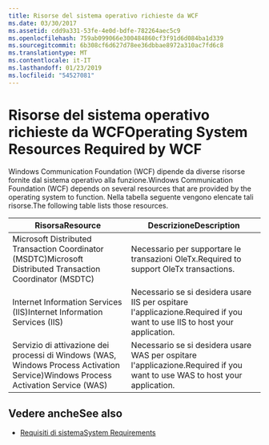 ```yaml
---
title: Risorse del sistema operativo richieste da WCF
ms.date: 03/30/2017
ms.assetid: cdd9a331-53fe-4e0d-bdfe-782264aec5c9
ms.openlocfilehash: 759ab099066e300484860cf3f91d6d084ba1d339
ms.sourcegitcommit: 6b308cf6d627d78ee36dbbae8972a310ac7fd6c8
ms.translationtype: MT
ms.contentlocale: it-IT
ms.lasthandoff: 01/23/2019
ms.locfileid: "54527081"
---
```

# <a name="operating-system-resources-required-by-wcf"></a><span data-ttu-id="0f1d8-102">Risorse del sistema operativo richieste da WCF</span><span class="sxs-lookup"><span data-stu-id="0f1d8-102">Operating System Resources Required by WCF</span></span>
<span data-ttu-id="0f1d8-103">Windows Communication Foundation (WCF) dipende da diverse risorse fornite dal sistema operativo alla funzione.</span><span class="sxs-lookup"><span data-stu-id="0f1d8-103">Windows Communication Foundation (WCF) depends on several resources that are provided by the operating system to function.</span></span> <span data-ttu-id="0f1d8-104">Nella tabella seguente vengono elencate tali risorse.</span><span class="sxs-lookup"><span data-stu-id="0f1d8-104">The following table lists those resources.</span></span>  
  
|<span data-ttu-id="0f1d8-105">Risorsa</span><span class="sxs-lookup"><span data-stu-id="0f1d8-105">Resource</span></span>|<span data-ttu-id="0f1d8-106">Descrizione</span><span class="sxs-lookup"><span data-stu-id="0f1d8-106">Description</span></span>|  
|--------------|-----------------|  
|<span data-ttu-id="0f1d8-107">Microsoft Distributed Transaction Coordinator (MSDTC)</span><span class="sxs-lookup"><span data-stu-id="0f1d8-107">Microsoft Distributed Transaction Coordinator (MSDTC)</span></span>|<span data-ttu-id="0f1d8-108">Necessario per supportare le transazioni OleTx.</span><span class="sxs-lookup"><span data-stu-id="0f1d8-108">Required to support OleTx transactions.</span></span>|  
|<span data-ttu-id="0f1d8-109">Internet Information Services (IIS)</span><span class="sxs-lookup"><span data-stu-id="0f1d8-109">Internet Information Services (IIS)</span></span>|<span data-ttu-id="0f1d8-110">Necessario se si desidera usare IIS per ospitare l'applicazione.</span><span class="sxs-lookup"><span data-stu-id="0f1d8-110">Required if you want to use IIS to host your application.</span></span>|  
|<span data-ttu-id="0f1d8-111">Servizio di attivazione dei processi di Windows (WAS, Windows Process Activation Service)</span><span class="sxs-lookup"><span data-stu-id="0f1d8-111">Windows Process Activation Service (WAS)</span></span>|<span data-ttu-id="0f1d8-112">Necessario se si desidera usare WAS per ospitare l'applicazione.</span><span class="sxs-lookup"><span data-stu-id="0f1d8-112">Required if you want to use WAS to host your application.</span></span>|  
  
## <a name="see-also"></a><span data-ttu-id="0f1d8-113">Vedere anche</span><span class="sxs-lookup"><span data-stu-id="0f1d8-113">See also</span></span>
- [<span data-ttu-id="0f1d8-114">Requisiti di sistema</span><span class="sxs-lookup"><span data-stu-id="0f1d8-114">System Requirements</span></span>](../../../docs/framework/wcf/wcf-system-requirements.md)
